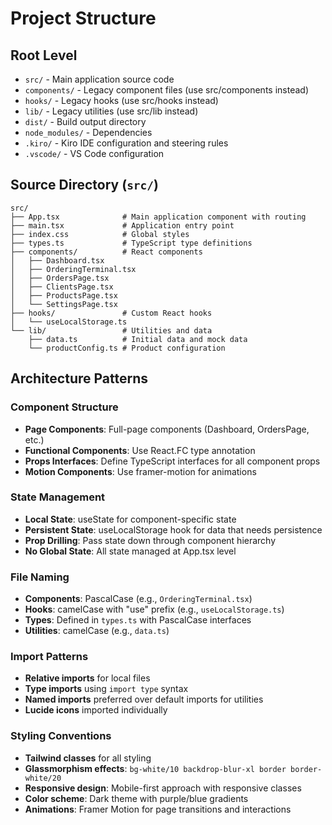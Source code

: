 # Project Structure

## Root Level
- `src/` - Main application source code
- `components/` - Legacy component files (use src/components instead)
- `hooks/` - Legacy hooks (use src/hooks instead)
- `lib/` - Legacy utilities (use src/lib instead)
- `dist/` - Build output directory
- `node_modules/` - Dependencies
- `.kiro/` - Kiro IDE configuration and steering rules
- `.vscode/` - VS Code configuration

## Source Directory (`src/`)
```
src/
├── App.tsx              # Main application component with routing
├── main.tsx             # Application entry point
├── index.css            # Global styles
├── types.ts             # TypeScript type definitions
├── components/          # React components
│   ├── Dashboard.tsx
│   ├── OrderingTerminal.tsx
│   ├── OrdersPage.tsx
│   ├── ClientsPage.tsx
│   ├── ProductsPage.tsx
│   └── SettingsPage.tsx
├── hooks/               # Custom React hooks
│   └── useLocalStorage.ts
└── lib/                 # Utilities and data
    ├── data.ts          # Initial data and mock data
    └── productConfig.ts # Product configuration
```

## Architecture Patterns

### Component Structure
- **Page Components**: Full-page components (Dashboard, OrdersPage, etc.)
- **Functional Components**: Use React.FC type annotation
- **Props Interfaces**: Define TypeScript interfaces for all component props
- **Motion Components**: Use framer-motion for animations

### State Management
- **Local State**: useState for component-specific state
- **Persistent State**: useLocalStorage hook for data that needs persistence
- **Prop Drilling**: Pass state down through component hierarchy
- **No Global State**: All state managed at App.tsx level

### File Naming
- **Components**: PascalCase (e.g., `OrderingTerminal.tsx`)
- **Hooks**: camelCase with "use" prefix (e.g., `useLocalStorage.ts`)
- **Types**: Defined in `types.ts` with PascalCase interfaces
- **Utilities**: camelCase (e.g., `data.ts`)

### Import Patterns
- **Relative imports** for local files
- **Type imports** using `import type` syntax
- **Named imports** preferred over default imports for utilities
- **Lucide icons** imported individually

### Styling Conventions
- **Tailwind classes** for all styling
- **Glassmorphism effects**: `bg-white/10 backdrop-blur-xl border border-white/20`
- **Responsive design**: Mobile-first approach with responsive classes
- **Color scheme**: Dark theme with purple/blue gradients
- **Animations**: Framer Motion for page transitions and interactions